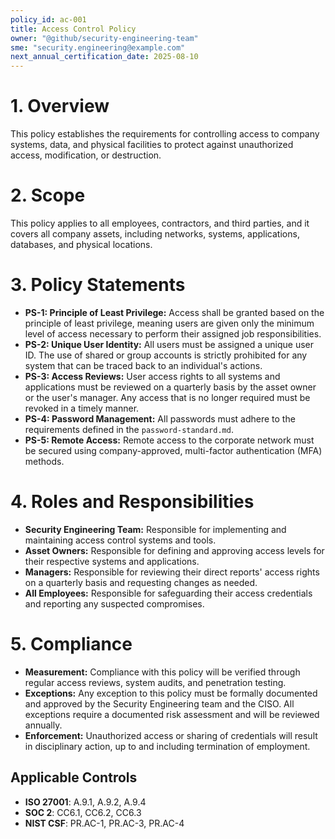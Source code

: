 ```yaml
---
policy_id: ac-001
title: Access Control Policy
owner: "@github/security-engineering-team"
sme: "security.engineering@example.com"
next_annual_certification_date: 2025-08-10
---
```


# 1. Overview
This policy establishes the requirements for controlling access to company systems, data, and physical facilities to protect against unauthorized access, modification, or destruction.

# 2. Scope
This policy applies to all employees, contractors, and third parties, and it covers all company assets, including networks, systems, applications, databases, and physical locations.

# 3. Policy Statements

*   **PS-1: Principle of Least Privilege:** Access shall be granted based on the principle of least privilege, meaning users are given only the minimum level of access necessary to perform their assigned job responsibilities.
*   **PS-2: Unique User Identity:** All users must be assigned a unique user ID. The use of shared or group accounts is strictly prohibited for any system that can be traced back to an individual's actions.
*   **PS-3: Access Reviews:** User access rights to all systems and applications must be reviewed on a quarterly basis by the asset owner or the user's manager. Any access that is no longer required must be revoked in a timely manner.
*   **PS-4: Password Management:** All passwords must adhere to the requirements defined in the `password-standard.md`.
*   **PS-5: Remote Access:** Remote access to the corporate network must be secured using company-approved, multi-factor authentication (MFA) methods.

# 4. Roles and Responsibilities

*   **Security Engineering Team:** Responsible for implementing and maintaining access control systems and tools.
*   **Asset Owners:** Responsible for defining and approving access levels for their respective systems and applications.
*   **Managers:** Responsible for reviewing their direct reports' access rights on a quarterly basis and requesting changes as needed.
*   **All Employees:** Responsible for safeguarding their access credentials and reporting any suspected compromises.

# 5. Compliance

*   **Measurement:** Compliance with this policy will be verified through regular access reviews, system audits, and penetration testing.
*   **Exceptions:** Any exception to this policy must be formally documented and approved by the Security Engineering team and the CISO. All exceptions require a documented risk assessment and will be reviewed annually.
*   **Enforcement:** Unauthorized access or sharing of credentials will result in disciplinary action, up to and including termination of employment.

## Applicable Controls

* **ISO 27001**: A.9.1, A.9.2, A.9.4
* **SOC 2**: CC6.1, CC6.2, CC6.3
* **NIST CSF**: PR.AC-1, PR.AC-3, PR.AC-4

